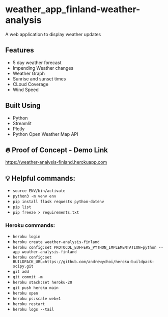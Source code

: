 # weather_app_finland-weather-analysis
A web application to display weather updates

## Features

- 5 day weather forecast
- Impending Weather changes
- Weather Graph
- Sunrise and sunset times
- CLoud Coverage
- Wind Speed

## Built Using

- Python
- Streamlit
- Plotly
- Python Open Weather Map API

## :fire: Proof of Concept - Demo Link

https://weather-analysis-finland.herokuapp.com

## :bulb: Helpful commands:
- `source ENV/bin/activate`
- `python3 -m venv env`
- `pip install flask requests python-dotenv`
- `pip list`
- `pip freeze > requirements.txt`

### Heroku commands:
- `heroku login`
- `heroku create weather-analysis-finland`
- `heroku config:set PROTOCOL_BUFFERS_PYTHON_IMPLEMENTATION=python --app weather-analysis-finland`
- `heroku config:set BUILDPACK_URL=https://github.com/andrewychoi/heroku-buildpack-scipy.git `
- `git add`
- `git commit -m`
- `heroku stack:set heroku-20`
- `git push heroku main`
- `heroku open`
- `heroku ps:scale web=1`
- `heroku restart`
- `heroku logs --tail`



